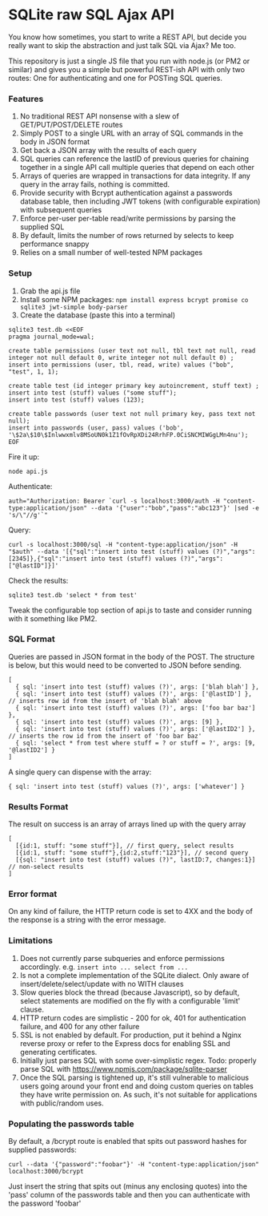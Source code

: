 # SQLite raw SQL Ajax API

You know how sometimes, you start to write a REST API, but decide you really want to skip the abstraction and just talk SQL via Ajax?  Me too.

This repository is just a single JS file that you run with node.js (or PM2 or similar) and gives you a simple 
but powerful REST-ish API with only two routes: One for authenticating and one for POSTing SQL queries.

### Features

1. No traditional REST API nonsense with a slew of GET/PUT/POST/DELETE routes
2. Simply POST to a single URL with an array of SQL commands in the body in JSON format
3. Get back a JSON array with the results of each query
4. SQL queries can reference the lastID of previous queries for chaining
   together in a single API call multiple queries that depend on each other
5. Arrays of queries are wrapped in transactions for data integrity.  If any query in the array fails, nothing is committed.
6. Provide security with Bcrypt authentication against a passwords database table, then including
   JWT tokens (with configurable expiration) with subsequent queries
7. Enforce per-user per-table read/write permissions by parsing the supplied SQL
8. By default, limits the number of rows returned by selects to keep performance snappy
9. Relies on a small number of well-tested NPM packages 

### Setup

1. Grab the api.js file
2. Install some NPM packages: `npm install express bcrypt promise co sqlite3 jwt-simple body-parser`
3. Create the database (paste this into a terminal)
```
sqlite3 test.db <<EOF
pragma journal_mode=wal;

create table permissions (user text not null, tbl text not null, read integer not null default 0, write integer not null default 0) ;
insert into permissions (user, tbl, read, write) values ("bob", "test", 1, 1);

create table test (id integer primary key autoincrement, stuff text) ;
insert into test (stuff) values ("some stuff");
insert into test (stuff) values (123);

create table passwords (user text not null primary key, pass text not null);
insert into passwords (user, pass) values ('bob', '\$2a\$10\$Inlwwxmlv8MSoUN0k1Z1fOvRpXDi24RrhFP.0CiSNCMIWGgLMn4nu');
EOF
```
Fire it up:
```
node api.js
```
Authenticate: 
```
auth="Authorization: Bearer `curl -s localhost:3000/auth -H "content-type:application/json" --data '{"user":"bob","pass":"abc123"}' |sed -e 's/\"//g'`"
```
Query:
```
curl -s localhost:3000/sql -H "content-type:application/json" -H "$auth" --data '[{"sql":"insert into test (stuff) values (?)","args":[2345]},{"sql":"insert into test (stuff) values (?)","args":["@lastID"]}]'
````
Check the results:
```
sqlite3 test.db 'select * from test'
```
Tweak the configurable top section of api.js to taste and consider running with it something like PM2.


### SQL Format

Queries are passed in JSON format in the body of the POST.  The structure is below, but this would need to be converted to JSON before sending.

```
[
  { sql: 'insert into test (stuff) values (?)', args: ['blah blah'] },
  { sql: 'insert into test (stuff) values (?)', args: ['@lastID'] }, // inserts row id from the insert of 'blah blah' above
  { sql: 'insert into test (stuff) values (?)', args: ['foo bar baz'] },
  { sql: 'insert into test (stuff) values (?)', args: [9] },
  { sql: 'insert into test (stuff) values (?)', args: ['@lastID2'] }, // inserts the row id from the insert of 'foo bar baz'
  { sql: 'select * from test where stuff = ? or stuff = ?', args: [9, '@lastID2'] }
]
```

A single query can dispense with the array:

```
{ sql: 'insert into test (stuff) values (?)', args: ['whatever'] }
```

### Results Format

The result on success is an array of arrays lined up with the query array

```
[
  [{id:1, stuff: "some stuff"}], // first query, select results
  [{id:1, stuff: "some stuff"},{id:2,stuff:"123"}], // second query
  [{sql: "insert into test (stuff) values (?)", lastID:7, changes:1}] // non-select results
] 
```

### Error format

On any kind of failure, the HTTP return code is set to 4XX and the body of the response is a string with the error message.

### Limitations

1. Does not currently parse subqueries and enforce permissions accordingly. e.g.  `insert into ... select from ...`
2. Is not a complete implementation of the SQLite dialect.  Only aware of insert/delete/select/update with no WITH clauses
3. Slow queries block the thread (because Javascript), so by default, select statements are modified on the fly with a configurable 'limit' clause.  
4. HTTP return codes are simplistic - 200 for ok, 401 for authentication failure, and 400 for any other failure
5. SSL is not enabled by default. For production, put it behind a Nginx reverse proxy or refer to the Express docs for enabling SSL and generating certificates.
6. Initially just parses SQL with some over-simplistic regex.  Todo:  properly parse SQL with https://www.npmjs.com/package/sqlite-parser
7. Once the SQL parsing is tightened up, it's still vulnerable to malicious users going around your front end and doing custom queries on tables they have write permission on.  As such, it's not suitable for applications with public/random uses.

### Populating the passwords table

By default, a /bcrypt route is enabled that spits out password hashes for supplied passwords:

```
curl --data '{"password":"foobar"}' -H "content-type:application/json" localhost:3000/bcrypt
```

Just insert the string that spits out (minus any enclosing quotes) into the 'pass' column of the passwords table and then you can authenticate with the password 'foobar'
